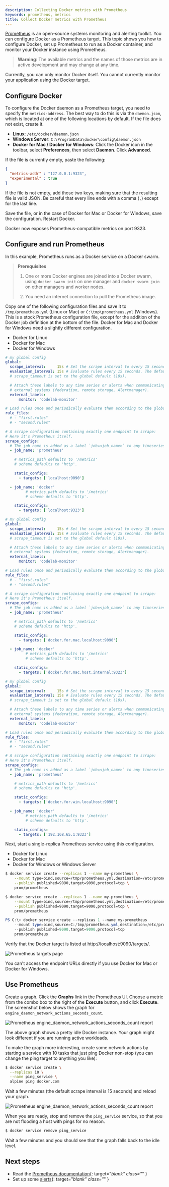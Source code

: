 ```yaml
---
description: Collecting Docker metrics with Prometheus
keywords: prometheus, metrics
title: Collect Docker metrics with Prometheus
---
```


[Prometheus](https://prometheus.io/) is an open-source systems monitoring and
alerting toolkit. You can configure Docker as a Prometheus target. This topic
shows you how to configure Docker, set up Prometheus to run as a Docker
container, and monitor your Docker instance using Prometheus.

> **Warning**: The available metrics and the names of those metrics are in
> active development and may change at any time.

Currently, you can only monitor Docker itself. You cannot currently monitor your
application using the Docker target.

## Configure Docker

To configure the Docker daemon as a Prometheus target, you need to specify the
`metrics-address`. The best way to do this is via the `daemon.json`, which is
located at one of the following locations by default. If the file does not
exist, create it.

- **Linux**: `/etc/docker/daemon.json`
- **Windows Server**: `C:\ProgramData\docker\config\daemon.json`
- **Docker for Mac / Docker for Windows**: Click the Docker icon in the toolbar,
  select **Preferences**, then select **Daemon**. Click **Advanced**.

If the file is currently empty, paste the following:

```json
{
  "metrics-addr" : "127.0.0.1:9323",
  "experimental" : true
}
```

If the file is not empty, add those two keys, making sure that the resulting
file is valid JSON. Be careful that every line ends with a comma (`,`) except
for the last line.

Save the file, or in the case of Docker for Mac or Docker for Windows, save the
configuration. Restart Docker.

Docker now exposes Prometheus-compatible metrics on port 9323.

## Configure and run Prometheus

In this example, Prometheus runs as a Docker service on a Docker swarm.

> **Prerequisites**
>
> 1.  One or more Docker engines are joined into a Docker swarm, using `docker swarm init`
>     on one manager and `docker swarm join` on other managers and worker nodes.
>
> 2.  You need an internet connection to pull the Prometheus image.


Copy one of the following configuration files and save it to
`/tmp/prometheus.yml` (Linux or Mac) or `C:\tmp\prometheus.yml` (Windows). This
is a stock Prometheus configuration file, except for the addition of the Docker
job definition at the bottom of the file. Docker for Mac and Docker for Windows
need a slightly different configuration.

<ul class="nav nav-tabs">
<li class="active"><a data-toggle="tab" data-target="#linux-config" data-group="linux">Docker for Linux</a></li>
<li><a data-toggle="tab" data-target="#mac-config" data-group="mac">Docker for Mac</a></li>
<li><a data-toggle="tab" data-target="#win-config" data-group="win">Docker for Windows</a></li>
</ul>

<div class="tab-content">
<div id="linux-config" class="tab-pane fade in active" markdown="1">

```yml
# my global config
global:
  scrape_interval:     15s # Set the scrape interval to every 15 seconds. Default is every 1 minute.
  evaluation_interval: 15s # Evaluate rules every 15 seconds. The default is every 1 minute.
  # scrape_timeout is set to the global default (10s).

  # Attach these labels to any time series or alerts when communicating with
  # external systems (federation, remote storage, Alertmanager).
  external_labels:
      monitor: 'codelab-monitor'

# Load rules once and periodically evaluate them according to the global 'evaluation_interval'.
rule_files:
  # - "first.rules"
  # - "second.rules"

# A scrape configuration containing exactly one endpoint to scrape:
# Here it's Prometheus itself.
scrape_configs:
  # The job name is added as a label `job=<job_name>` to any timeseries scraped from this config.
  - job_name: 'prometheus'

    # metrics_path defaults to '/metrics'
    # scheme defaults to 'http'.

    static_configs:
      - targets: ['localhost:9090']

  - job_name: 'docker'
         # metrics_path defaults to '/metrics'
         # scheme defaults to 'http'.

    static_configs:
      - targets: ['localhost:9323']
```

</div><!-- linux -->
<div id="mac-config" class="tab-pane fade" markdown="1">

```yml
# my global config
global:
  scrape_interval:     15s # Set the scrape interval to every 15 seconds. Default is every 1 minute.
  evaluation_interval: 15s # Evaluate rules every 15 seconds. The default is every 1 minute.
  # scrape_timeout is set to the global default (10s).

  # Attach these labels to any time series or alerts when communicating with
  # external systems (federation, remote storage, Alertmanager).
  external_labels:
      monitor: 'codelab-monitor'

# Load rules once and periodically evaluate them according to the global 'evaluation_interval'.
rule_files:
  # - "first.rules"
  # - "second.rules"

# A scrape configuration containing exactly one endpoint to scrape:
# Here it's Prometheus itself.
scrape_configs:
  # The job name is added as a label `job=<job_name>` to any timeseries scraped from this config.
  - job_name: 'prometheus'

    # metrics_path defaults to '/metrics'
    # scheme defaults to 'http'.

    static_configs:
      - targets: ['docker.for.mac.localhost:9090']

  - job_name: 'docker'
         # metrics_path defaults to '/metrics'
         # scheme defaults to 'http'.

    static_configs:
      - targets: ['docker.for.mac.host.internal:9323']
```

</div><!-- mac -->
<div id="win-config" class="tab-pane fade" markdown="1">

```yml
# my global config
global:
  scrape_interval:     15s # Set the scrape interval to every 15 seconds. Default is every 1 minute.
  evaluation_interval: 15s # Evaluate rules every 15 seconds. The default is every 1 minute.
  # scrape_timeout is set to the global default (10s).

  # Attach these labels to any time series or alerts when communicating with
  # external systems (federation, remote storage, Alertmanager).
  external_labels:
      monitor: 'codelab-monitor'

# Load rules once and periodically evaluate them according to the global 'evaluation_interval'.
rule_files:
  # - "first.rules"
  # - "second.rules"

# A scrape configuration containing exactly one endpoint to scrape:
# Here it's Prometheus itself.
scrape_configs:
  # The job name is added as a label `job=<job_name>` to any timeseries scraped from this config.
  - job_name: 'prometheus'

    # metrics_path defaults to '/metrics'
    # scheme defaults to 'http'.

    static_configs:
      - targets: ['docker.for.win.localhost:9090']

  - job_name: 'docker'
         # metrics_path defaults to '/metrics'
         # scheme defaults to 'http'.

    static_configs:
      - targets: ['192.168.65.1:9323']
```

</div><!-- windows -->
</div><!-- tabs -->


Next, start a single-replica Prometheus service using this configuration.

<ul class="nav nav-tabs">
<li class="active"><a data-toggle="tab" data-target="#linux-run" data-group="linux">Docker for Linux</a></li>
<li><a data-toggle="tab" data-target="#mac-run" data-group="mac">Docker for Mac</a></li>
<li><a data-toggle="tab" data-target="#win-run" data-group="win">Docker for Windows or Windows Server</a></li>
</ul>

<div class="tab-content">

<div id="linux-run" class="tab-pane fade in active" markdown="1">

```bash
$ docker service create --replicas 1 --name my-prometheus \
    --mount type=bind,source=/tmp/prometheus.yml,destination=/etc/prometheus/prometheus.yml \
    --publish published=9090,target=9090,protocol=tcp \
    prom/prometheus
```

</div><!-- linux -->
<div id="mac-run" class="tab-pane fade" markdown="1">

```bash
$ docker service create --replicas 1 --name my-prometheus \
    --mount type=bind,source=/tmp/prometheus.yml,destination=/etc/prometheus/prometheus.yml \
    --publish published=9090,target=9090,protocol=tcp \
    prom/prometheus
```

</div><!-- mac -->
<div id="win-run" class="tab-pane fade" markdown="1">

```powershell
PS C:\> docker service create --replicas 1 --name my-prometheus
    --mount type=bind,source=C:/tmp/prometheus.yml,destination=/etc/prometheus/prometheus.yml
    --publish published=9090,target=9090,protocol=tcp
    prom/prometheus
```

</div><!-- windows -->
</div><!-- tabs -->

Verify that the Docker target is listed at http://localhost:9090/targets/.

![Prometheus targets page](images/prometheus-targets.png)

You can't access the endpoint URLs directly if you use Docker
for Mac or Docker for Windows.

## Use Prometheus

Create a graph. Click the **Graphs** link in the Prometheus UI. Choose a metric
from the combo box to the right of the **Execute** button, and click
**Execute**. The screenshot below shows the graph for
`engine_daemon_network_actions_seconds_count`.

![Prometheus engine_daemon_network_actions_seconds_count report](images/prometheus-graph_idle.png)

The above graph shows a pretty idle Docker instance. Your graph might look
different if you are running active workloads.

To make the graph more interesting, create some network actions by starting
a service with 10 tasks that just ping Docker non-stop (you can change the
ping target to anything you like):

```bash
$ docker service create \
  --replicas 10 \
  --name ping_service \
  alpine ping docker.com
```

Wait a few minutes (the default scrape interval is 15 seconds) and reload
your graph.

![Prometheus engine_daemon_network_actions_seconds_count report](images/prometheus-graph_load.png)

When you are ready, stop and remove the `ping_service` service, so that you
are not flooding a host with pings for no reason.

```bash
$ docker service remove ping_service
```

Wait a few minutes and you should see that the graph falls back to the idle
level.


## Next steps

- Read the [Prometheus documentation](https://prometheus.io/docs/introduction/overview/){: target="_blank" class="_" }
- Set up some [alerts](https://prometheus.io/docs/alerting/overview/){: target="_blank" class="_" }
